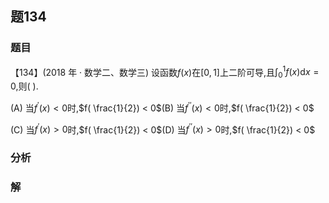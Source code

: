 ## 题134
### 题目
【134】(2018 年 · 数学二、数学三) 设函数$f( x)$在$\lbrack  {0,1}\rbrack$上二阶可导,且${\int }_{0}^{1}f( x) \mathrm{d}x = 0$,则( ).

(A) 当${f}^{\prime }( x)  < 0$时,$f( \frac{1}{2})  < 0$(B) 当${f}^{\prime \prime }( x)  < 0$时,$f( \frac{1}{2})  < 0$

(C) 当${f}^{\prime }( x)  > 0$时,$f( \frac{1}{2})  < 0$(D) 当${f}^{\prime \prime }( x)  > 0$时,$f( \frac{1}{2})  < 0$
### 分析

### 解